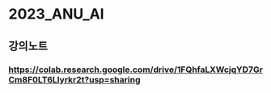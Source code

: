 # 2023_ANU_AI

## 강의노트

### https://colab.research.google.com/drive/1FQhfaLXWcjqYD7GrCm8F0LT6LIyrkr2t?usp=sharing

